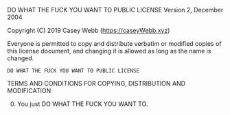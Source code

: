 DO WHAT THE FUCK YOU WANT TO PUBLIC LICENSE
Version 2, December 2004

Copyright (C) 2019 Casey Webb (https://caseyWebb.xyz)

Everyone is permitted to copy and distribute verbatim or modified
copies of this license document, and changing it is allowed as long
as the name is changed.

    DO WHAT THE FUCK YOU WANT TO PUBLIC LICENSE

TERMS AND CONDITIONS FOR COPYING, DISTRIBUTION AND MODIFICATION

0. You just DO WHAT THE FUCK YOU WANT TO.

